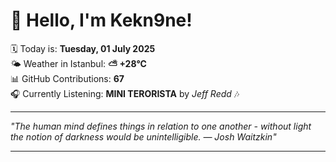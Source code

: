 # 👋 Hello, I'm Kekn9ne!

🗓️ Today is: **Tuesday, 01 July 2025**  
🌤️ Weather in Istanbul: **⛅️  +28°C**  
📊 GitHub Contributions: **67**  
🎧 Currently Listening: **MINI TERORISTA** by *Jeff Redd* 🎶

---

_"The human mind defines things in relation to one another - without light the notion of darkness would be unintelligible. — *Josh Waitzkin*"_

---
